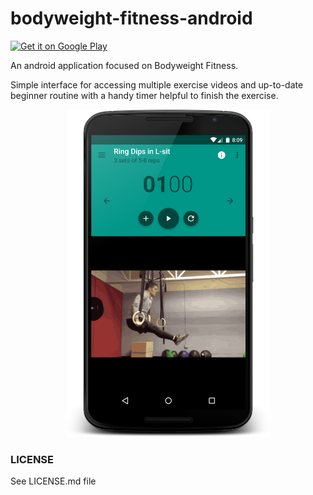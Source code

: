 # bodyweight-fitness-android

<a href="https://play.google.com/store/apps/details?id=com.bodyweight.fitness.pro">
  <img alt="Get it on Google Play"
       src="https://developer.android.com/images/brand/en_generic_rgb_wo_45.png" />
</a>

An android application focused on Bodyweight Fitness.

Simple interface for accessing multiple exercise videos and up-to-date beginner routine with a handy timer helpful to finish the exercise.

<p align="center">
  <img src="/screenshots/Nexus%206%20GitHub.png?raw=true" alt="Nexus 6 Screenshot" width="325"/>
</p>

### LICENSE

See LICENSE.md file

